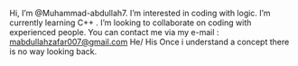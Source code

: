  Hi, I’m @Muhammad-abdullah7.
 I’m interested in coding with logic.
 I’m currently learning C++ .
 I’m looking to collaborate on coding with experienced people.
 You can contact me via my e-mail : mabdullahzafar007@gmail.com
 He/ His
 Once i understand a concept there is no way looking back. 

<!---
Muhammad-abdullah7/Muhammad-abdullah7 is a ✨ special ✨ repository because its `README.md` (this file) appears on your GitHub profile.
You can click the Preview link to take a look at your changes.
--->
